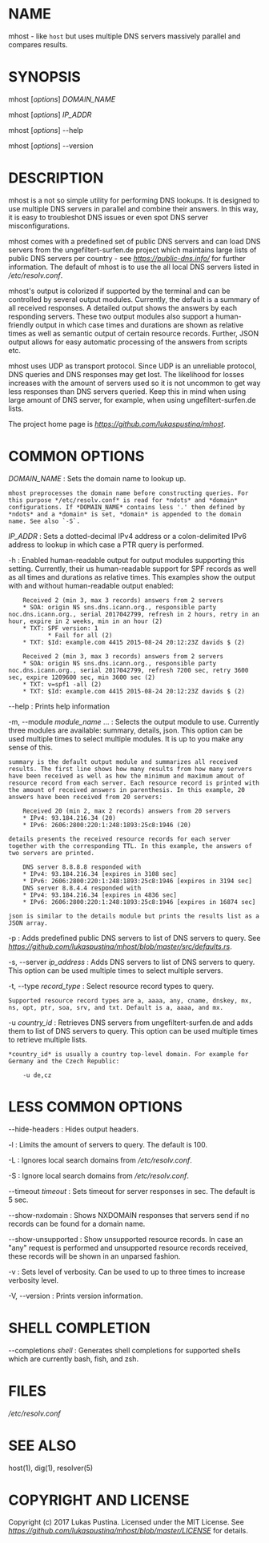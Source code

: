 # NAME

mhost - like `host` but uses multiple DNS servers massively parallel and compares results.


# SYNOPSIS

mhost [*options*] *DOMAIN_NAME*

mhost [*options*] *IP_ADDR*

mhost [*options*] --help

mhost [*options*] --version


# DESCRIPTION

mhost is a not so simple utility for performing DNS lookups. It is designed to use multiple DNS servers in parallel and combine their answers. In this way, it is easy to troubleshot DNS issues or even spot DNS server misconfigurations.

mhost comes with a predefined set of public DNS servers and can load DNS servers from the ungefiltert-surfen.de project which maintains large lists of public DNS servers per country - see *https://public-dns.info/* for further information. The default of mhost is to use the all local DNS servers listed in */etc/resolv.conf*.

mhost's output is colorized if supported by the terminal and can be controlled by several output modules. Currently, the default is a summary of all received responses. A detailed output shows the answers by each responding servers. These two output modules also support a human-friendly output in which case times and durations are shown as relative times as well as semantic output of certain resource records. Further, JSON output allows for easy automatic processing of the answers from scripts etc.

mhost uses UDP as transport protocol. Since UDP is an unreliable protocol, DNS queries and DNS responses may get lost. The likelihood for losses increases with the amount of servers used so it is not uncommon to get way less responses than DNS servers queried. Keep this in mind when using large amount of DNS server, for example, when using ungefiltert-surfen.de lists.

The project home page is *https://github.com/lukaspustina/mhost*.


# COMMON OPTIONS

*DOMAIN_NAME*
: Sets the domain name to lookup up.

    mhost preprocesses the domain name before constructing queries. For this purpose */etc/resolv.conf* is read for *ndots* and *domain* configurations. If *DOMAIN_NAME* contains less '.' then defined by *ndots* and a *domain* is set, *domain* is appended to the domain name. See also `-S`.

*IP_ADDR*
: Sets a dotted-decimal IPv4 address or a colon-delimited IPv6 address to lookup in which case a PTR query is performed.

-h
: Enabled human-readable output for output modules supporting this setting. Currently, their us human-readable support for SPF records as well as all times and durations as relative times. This examples show the output with and without human-readable output enabled:

        Received 2 (min 3, max 3 records) answers from 2 servers
        * SOA: origin NS sns.dns.icann.org., responsible party noc.dns.icann.org., serial 2017042799, refresh in 2 hours, retry in an hour, expire in 2 weeks, min in an hour (2)
        * TXT: SPF version: 1
               * Fail for all (2)
        * TXT: $Id: example.com 4415 2015-08-24 20:12:23Z davids $ (2)

        Received 2 (min 3, max 3 records) answers from 2 servers
        * SOA: origin NS sns.dns.icann.org., responsible party noc.dns.icann.org., serial 2017042799, refresh 7200 sec, retry 3600 sec, expire 1209600 sec, min 3600 sec (2)
        * TXT: v=spf1 -all (2)
        * TXT: $Id: example.com 4415 2015-08-24 20:12:23Z davids $ (2)

--help
: Prints help information

-m, --module *module_name* ...
: Selects the output module to use. Currently three modules are available: summary, details, json. This option can be used multiple times to select multiple modules. It is up to you make any sense of this.

    summary is the default output module and summarizes all received results. The first line shows how many results from how many servers have been received as well as how the minimum and maximum amout of resource record from each server. Each resource record is printed with the amount of received answers in parenthesis. In this example, 20 answers have been received from 20 servers:

        Received 20 (min 2, max 2 records) answers from 20 servers
        * IPv4: 93.184.216.34 (20)
        * IPv6: 2606:2800:220:1:248:1893:25c8:1946 (20)

    details presents the received resource records for each server together with the corresponding TTL. In this example, the answers of two servers are printed.

        DNS server 8.8.8.8 responded with
        * IPv4: 93.184.216.34 [expires in 3108 sec]
        * IPv6: 2606:2800:220:1:248:1893:25c8:1946 [expires in 3194 sec]
        DNS server 8.8.4.4 responded with
        * IPv4: 93.184.216.34 [expires in 4836 sec]
        * IPv6: 2606:2800:220:1:248:1893:25c8:1946 [expires in 16874 sec]

    json is similar to the details module but prints the results list as a JSON array.

-p
: Adds predefined public DNS servers to list of DNS servers to query. See *https://github.com/lukaspustina/mhost/blob/master/src/defaults.rs*.

-s, --server *ip_address*
: Adds DNS servers to list of DNS servers to query. This option can be used multiple times to select multiple servers.

-t, --type *record_type*
: Select resource record types to query.

    Supported resource record types are a, aaaa, any, cname, dnskey, mx, ns, opt, ptr, soa, srv, and txt. Default is a, aaaa, and mx.

-u *country_id*
: Retrieves DNS servers from ungefiltert-surfen.de and adds them to list of DNS servers to query. This option can be used multiple times to retrieve multiple lists.

    *country_id* is usually a country top-level domain. For example for Germany and the Czech Republic:

        -u de,cz


# LESS COMMON OPTIONS

--hide-headers
: Hides output headers.

-l
: Limits the amount of servers to query. The default is 100.

-L
: Ignores local search domains from */etc/resolv.conf*.

-S
: Ignore local search domains from */etc/resolv.conf*.

--timeout *timeout*
: Sets timeout for server responses in sec. The default is 5 sec.

--show-nxdomain
: Shows NXDOMAIN responses that servers send if no records can be found for a domain name.

--show-unsupported
: Show unsupported resource records. In case an "any" request is performed and unsupported resource records received, these records will be shown in an unparsed fashion.

-v
: Sets level of verbosity. Can be used to up to three times to increase verbosity level.

-V, --version
: Prints version information.


# SHELL COMPLETION

--completions *shell*
: Generates shell completions for supported shells which are currently bash, fish, and zsh.


# FILES
 */etc/resolv.conf*


# SEE ALSO
host(1), dig(1), resolver(5)


# COPYRIGHT AND LICENSE

Copyright (c) 2017 Lukas Pustina. Licensed under the MIT License. See *https://github.com/lukaspustina/mhost/blob/master/LICENSE* for details.


